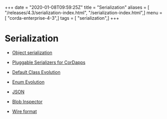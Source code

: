 +++
date = "2020-01-08T09:59:25Z"
title = "Serialization"
aliases = [ "/releases/4.3/serialization-index.html", "/serialization-index.html",]
menu = [ "corda-enterprise-4-3",]
tags = [ "serialization",]
+++


# Serialization


* [Object serialization](serialization.md)

* [Pluggable Serializers for CorDapps](cordapp-custom-serializers.md)

* [Default Class Evolution](serialization-default-evolution.md)

* [Enum Evolution](serialization-enum-evolution.md)

* [JSON](json.md)

* [Blob Inspector](blob-inspector.md)

* [Wire format](wire-format.md)



